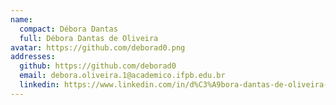 ```yaml
---
name:
  compact: Débora Dantas
  full: Débora Dantas de Oliveira
avatar: https://github.com/deborad0.png
addresses:
  github: https://github.com/deborad0
  email: debora.oliveira.1@academico.ifpb.edu.br
  linkedin: https://www.linkedin.com/in/d%C3%A9bora-dantas-de-oliveira-709289211/
---
```


